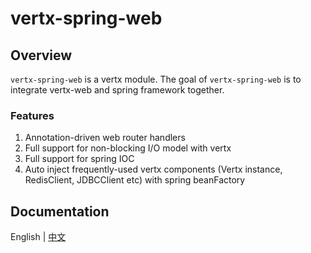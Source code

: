# vertx-spring-web

## Overview

`vertx-spring-web` is a vertx module. The goal of `vertx-spring-web` is to integrate vertx-web and spring framework together. 

### Features

1. Annotation-driven web router handlers
1. Full support for non-blocking I/O model with vertx
1. Full support for spring IOC
1. Auto inject frequently-used vertx components (Vertx instance, RedisClient, JDBCClient etc) with spring beanFactory

## Documentation

English | [中文](https://github.com/guoyu511/vertx-spring-web/wiki/%E9%A6%96%E9%A1%B5)
